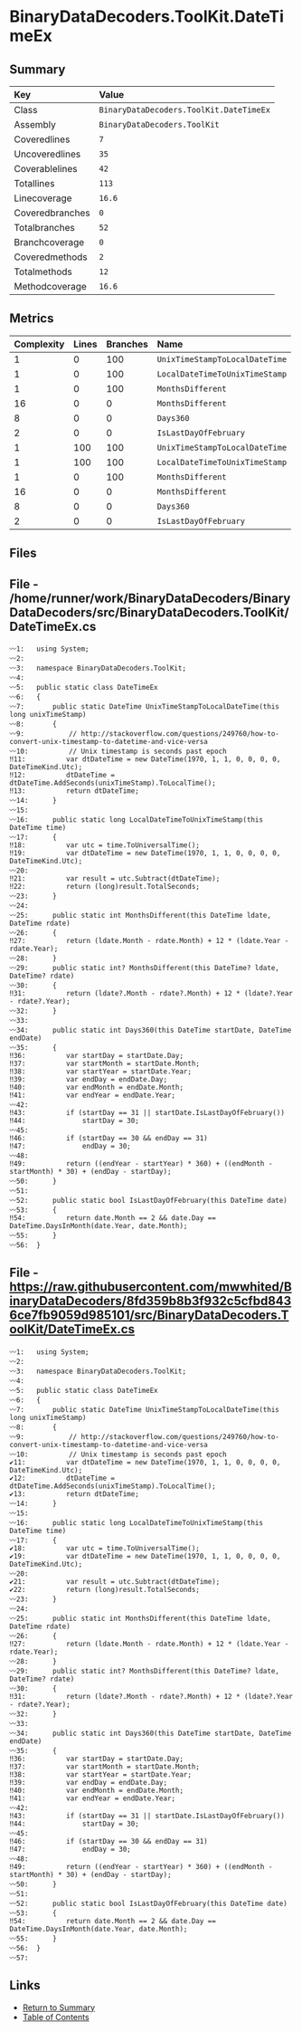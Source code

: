 ﻿# BinaryDataDecoders.ToolKit.DateTimeEx

## Summary

| Key             | Value                                   |
| :-------------- | :-------------------------------------- |
| Class           | `BinaryDataDecoders.ToolKit.DateTimeEx` |
| Assembly        | `BinaryDataDecoders.ToolKit`            |
| Coveredlines    | `7`                                     |
| Uncoveredlines  | `35`                                    |
| Coverablelines  | `42`                                    |
| Totallines      | `113`                                   |
| Linecoverage    | `16.6`                                  |
| Coveredbranches | `0`                                     |
| Totalbranches   | `52`                                    |
| Branchcoverage  | `0`                                     |
| Coveredmethods  | `2`                                     |
| Totalmethods    | `12`                                    |
| Methodcoverage  | `16.6`                                  |

## Metrics

| Complexity | Lines | Branches | Name                           |
| :--------- | :---- | :------- | :----------------------------- |
| 1          | 0     | 100      | `UnixTimeStampToLocalDateTime` |
| 1          | 0     | 100      | `LocalDateTimeToUnixTimeStamp` |
| 1          | 0     | 100      | `MonthsDifferent`              |
| 16         | 0     | 0        | `MonthsDifferent`              |
| 8          | 0     | 0        | `Days360`                      |
| 2          | 0     | 0        | `IsLastDayOfFebruary`          |
| 1          | 100   | 100      | `UnixTimeStampToLocalDateTime` |
| 1          | 100   | 100      | `LocalDateTimeToUnixTimeStamp` |
| 1          | 0     | 100      | `MonthsDifferent`              |
| 16         | 0     | 0        | `MonthsDifferent`              |
| 8          | 0     | 0        | `Days360`                      |
| 2          | 0     | 0        | `IsLastDayOfFebruary`          |

## Files

## File - /home/runner/work/BinaryDataDecoders/BinaryDataDecoders/src/BinaryDataDecoders.ToolKit/DateTimeEx.cs

```CSharp
〰1:   using System;
〰2:   
〰3:   namespace BinaryDataDecoders.ToolKit;
〰4:   
〰5:   public static class DateTimeEx
〰6:   {
〰7:       public static DateTime UnixTimeStampToLocalDateTime(this long unixTimeStamp)
〰8:       {
〰9:           // http://stackoverflow.com/questions/249760/how-to-convert-unix-timestamp-to-datetime-and-vice-versa
〰10:          // Unix timestamp is seconds past epoch
‼11:          var dtDateTime = new DateTime(1970, 1, 1, 0, 0, 0, 0, DateTimeKind.Utc);
‼12:          dtDateTime = dtDateTime.AddSeconds(unixTimeStamp).ToLocalTime();
‼13:          return dtDateTime;
〰14:      }
〰15:  
〰16:      public static long LocalDateTimeToUnixTimeStamp(this DateTime time)
〰17:      {
‼18:          var utc = time.ToUniversalTime();
‼19:          var dtDateTime = new DateTime(1970, 1, 1, 0, 0, 0, 0, DateTimeKind.Utc);
〰20:  
‼21:          var result = utc.Subtract(dtDateTime);
‼22:          return (long)result.TotalSeconds;
〰23:      }
〰24:  
〰25:      public static int MonthsDifferent(this DateTime ldate, DateTime rdate)
〰26:      {
‼27:          return (ldate.Month - rdate.Month) + 12 * (ldate.Year - rdate.Year);
〰28:      }
〰29:      public static int? MonthsDifferent(this DateTime? ldate, DateTime? rdate)
〰30:      {
‼31:          return (ldate?.Month - rdate?.Month) + 12 * (ldate?.Year - rdate?.Year);
〰32:      }
〰33:  
〰34:      public static int Days360(this DateTime startDate, DateTime endDate)
〰35:      {
‼36:          var startDay = startDate.Day;
‼37:          var startMonth = startDate.Month;
‼38:          var startYear = startDate.Year;
‼39:          var endDay = endDate.Day;
‼40:          var endMonth = endDate.Month;
‼41:          var endYear = endDate.Year;
〰42:  
‼43:          if (startDay == 31 || startDate.IsLastDayOfFebruary())
‼44:              startDay = 30;
〰45:  
‼46:          if (startDay == 30 && endDay == 31)
‼47:              endDay = 30;
〰48:  
‼49:          return ((endYear - startYear) * 360) + ((endMonth - startMonth) * 30) + (endDay - startDay);
〰50:      }
〰51:  
〰52:      public static bool IsLastDayOfFebruary(this DateTime date)
〰53:      {
‼54:          return date.Month == 2 && date.Day == DateTime.DaysInMonth(date.Year, date.Month);
〰55:      }
〰56:  }
```

## File - https://raw.githubusercontent.com/mwwhited/BinaryDataDecoders/8fd359b8b3f932c5cfbd8436ce7fb9059d985101/src/BinaryDataDecoders.ToolKit/DateTimeEx.cs

```CSharp
〰1:   using System;
〰2:   
〰3:   namespace BinaryDataDecoders.ToolKit;
〰4:   
〰5:   public static class DateTimeEx
〰6:   {
〰7:       public static DateTime UnixTimeStampToLocalDateTime(this long unixTimeStamp)
〰8:       {
〰9:           // http://stackoverflow.com/questions/249760/how-to-convert-unix-timestamp-to-datetime-and-vice-versa
〰10:          // Unix timestamp is seconds past epoch
✔11:          var dtDateTime = new DateTime(1970, 1, 1, 0, 0, 0, 0, DateTimeKind.Utc);
✔12:          dtDateTime = dtDateTime.AddSeconds(unixTimeStamp).ToLocalTime();
✔13:          return dtDateTime;
〰14:      }
〰15:  
〰16:      public static long LocalDateTimeToUnixTimeStamp(this DateTime time)
〰17:      {
✔18:          var utc = time.ToUniversalTime();
✔19:          var dtDateTime = new DateTime(1970, 1, 1, 0, 0, 0, 0, DateTimeKind.Utc);
〰20:  
✔21:          var result = utc.Subtract(dtDateTime);
✔22:          return (long)result.TotalSeconds;
〰23:      }
〰24:  
〰25:      public static int MonthsDifferent(this DateTime ldate, DateTime rdate)
〰26:      {
‼27:          return (ldate.Month - rdate.Month) + 12 * (ldate.Year - rdate.Year);
〰28:      }
〰29:      public static int? MonthsDifferent(this DateTime? ldate, DateTime? rdate)
〰30:      {
‼31:          return (ldate?.Month - rdate?.Month) + 12 * (ldate?.Year - rdate?.Year);
〰32:      }
〰33:  
〰34:      public static int Days360(this DateTime startDate, DateTime endDate)
〰35:      {
‼36:          var startDay = startDate.Day;
‼37:          var startMonth = startDate.Month;
‼38:          var startYear = startDate.Year;
‼39:          var endDay = endDate.Day;
‼40:          var endMonth = endDate.Month;
‼41:          var endYear = endDate.Year;
〰42:  
‼43:          if (startDay == 31 || startDate.IsLastDayOfFebruary())
‼44:              startDay = 30;
〰45:  
‼46:          if (startDay == 30 && endDay == 31)
‼47:              endDay = 30;
〰48:  
‼49:          return ((endYear - startYear) * 360) + ((endMonth - startMonth) * 30) + (endDay - startDay);
〰50:      }
〰51:  
〰52:      public static bool IsLastDayOfFebruary(this DateTime date)
〰53:      {
‼54:          return date.Month == 2 && date.Day == DateTime.DaysInMonth(date.Year, date.Month);
〰55:      }
〰56:  }
〰57:  
```

## Links

* [Return to Summary](Summary.md)
* [Table of Contents](../TOC.md)

